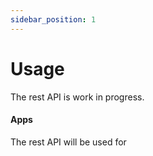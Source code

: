 ```yaml
---
sidebar_position: 1
---
```


# Usage

The rest API is work in progress.

#### Apps
The rest API will be used for 